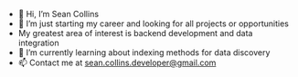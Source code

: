 - 👋 Hi, I’m Sean Collins
- 👀 I’m just starting my career and looking for all projects or opportunities
- My greatest area of interest is backend development and data integration
- 🌱 I’m currently learning about indexing methods for data discovery
- 📫 Contact me at sean.collins.developer@gmail.com

